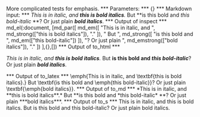 More complicated tests for emphasis.
*** Parameters: ***
{}
*** Markdown input: ***
*This is in italic, and **this is bold italics**.*  But **is this bold and *this bold-italic* **? Or just plain ***bold italics***.
*** Output of inspect ***
md_el(:document,
  [md_par([
    md_em([
      "This is in italic, and ", md_strong(["this is bold italics"]), "."
    ]), " But ", md_strong([
                   "is this bold and ", md_em(["this bold-italic"])
                 ]), "? Or just plain ", md_emstrong(["bold italics"]), "."
   ])
  ],{},[])
*** Output of to_html ***
<p><em>This is in italic, and <strong>this is bold italics</strong>.</em> But <strong>is this bold and <em>this bold-italic</em></strong>? Or just plain <strong><em>bold italics</em></strong>.</p>
*** Output of to_latex ***
\emph{This is in italic, and \textbf{this is bold italics}.} But \textbf{is this bold and \emph{this bold-italic}}? Or just plain \textbf{\emph{bold italics}}.
*** Output of to_md ***
*This is in italic, and **this is bold italics**.*
But **is this bold and *this bold-italic* **? Or
just plain ***bold italics***.
*** Output of to_s ***
This is in italic, and this is bold italics. But is this bold and this bold-italic? Or just plain bold italics.

